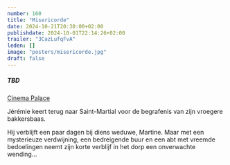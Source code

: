 ```yaml
---
number: 160
title: "Misericorde"
date: 2024-10-21T20:30:00+02:00
publishdate: 2024-10-01T22:14:26+02:00
trailer: "3CazLufqFvA"
leden: []
image: "posters/misericorde.jpg"
draft: false
---
```


##### TBD

[Cinema Palace](https://cinema-palace.be/nl/film/misericorde)

Jérémie keert terug naar Saint-Martial voor de begrafenis van zijn vroegere bakkersbaas. 
<!--more-->
Hij verblijft een paar dagen bij diens weduwe, Martine. Maar met een mysterieuze
verdwijning, een bedreigende buur en een abt met vreemde bedoelingen neemt
zijn korte verblijf in het dorp een onverwachte wending...